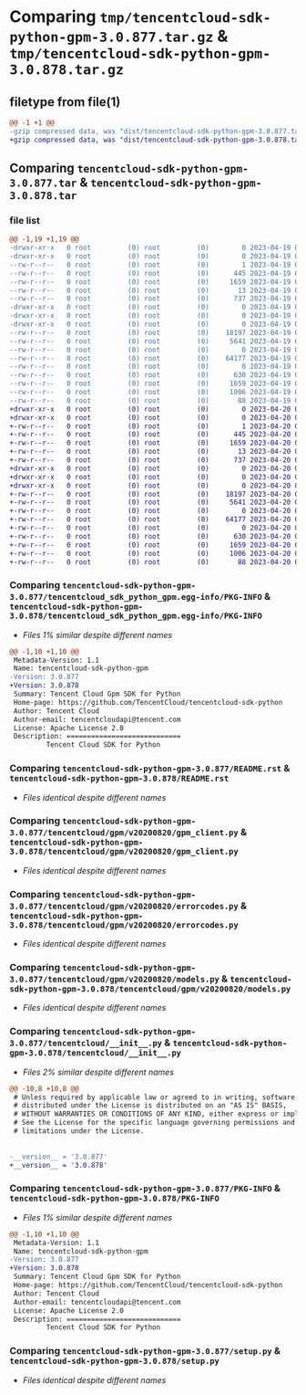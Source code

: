 # Comparing `tmp/tencentcloud-sdk-python-gpm-3.0.877.tar.gz` & `tmp/tencentcloud-sdk-python-gpm-3.0.878.tar.gz`

## filetype from file(1)

```diff
@@ -1 +1 @@
-gzip compressed data, was "dist/tencentcloud-sdk-python-gpm-3.0.877.tar", last modified: Wed Apr 19 09:17:43 2023, max compression
+gzip compressed data, was "dist/tencentcloud-sdk-python-gpm-3.0.878.tar", last modified: Thu Apr 20 00:33:13 2023, max compression
```

## Comparing `tencentcloud-sdk-python-gpm-3.0.877.tar` & `tencentcloud-sdk-python-gpm-3.0.878.tar`

### file list

```diff
@@ -1,19 +1,19 @@
-drwxr-xr-x   0 root         (0) root         (0)        0 2023-04-19 09:17:43.000000 tencentcloud-sdk-python-gpm-3.0.877/
-drwxr-xr-x   0 root         (0) root         (0)        0 2023-04-19 09:17:43.000000 tencentcloud-sdk-python-gpm-3.0.877/tencentcloud_sdk_python_gpm.egg-info/
--rw-r--r--   0 root         (0) root         (0)        1 2023-04-19 09:17:43.000000 tencentcloud-sdk-python-gpm-3.0.877/tencentcloud_sdk_python_gpm.egg-info/dependency_links.txt
--rw-r--r--   0 root         (0) root         (0)      445 2023-04-19 09:17:43.000000 tencentcloud-sdk-python-gpm-3.0.877/tencentcloud_sdk_python_gpm.egg-info/SOURCES.txt
--rw-r--r--   0 root         (0) root         (0)     1659 2023-04-19 09:17:43.000000 tencentcloud-sdk-python-gpm-3.0.877/tencentcloud_sdk_python_gpm.egg-info/PKG-INFO
--rw-r--r--   0 root         (0) root         (0)       13 2023-04-19 09:17:43.000000 tencentcloud-sdk-python-gpm-3.0.877/tencentcloud_sdk_python_gpm.egg-info/top_level.txt
--rw-r--r--   0 root         (0) root         (0)      737 2023-04-19 09:17:43.000000 tencentcloud-sdk-python-gpm-3.0.877/README.rst
-drwxr-xr-x   0 root         (0) root         (0)        0 2023-04-19 09:17:43.000000 tencentcloud-sdk-python-gpm-3.0.877/tencentcloud/
-drwxr-xr-x   0 root         (0) root         (0)        0 2023-04-19 09:17:43.000000 tencentcloud-sdk-python-gpm-3.0.877/tencentcloud/gpm/
-drwxr-xr-x   0 root         (0) root         (0)        0 2023-04-19 09:17:43.000000 tencentcloud-sdk-python-gpm-3.0.877/tencentcloud/gpm/v20200820/
--rw-r--r--   0 root         (0) root         (0)    18197 2023-04-19 09:17:43.000000 tencentcloud-sdk-python-gpm-3.0.877/tencentcloud/gpm/v20200820/gpm_client.py
--rw-r--r--   0 root         (0) root         (0)     5641 2023-04-19 09:17:43.000000 tencentcloud-sdk-python-gpm-3.0.877/tencentcloud/gpm/v20200820/errorcodes.py
--rw-r--r--   0 root         (0) root         (0)        0 2023-04-19 09:17:43.000000 tencentcloud-sdk-python-gpm-3.0.877/tencentcloud/gpm/v20200820/__init__.py
--rw-r--r--   0 root         (0) root         (0)    64177 2023-04-19 09:17:43.000000 tencentcloud-sdk-python-gpm-3.0.877/tencentcloud/gpm/v20200820/models.py
--rw-r--r--   0 root         (0) root         (0)        0 2023-04-19 09:17:43.000000 tencentcloud-sdk-python-gpm-3.0.877/tencentcloud/gpm/__init__.py
--rw-r--r--   0 root         (0) root         (0)      630 2023-04-19 09:17:43.000000 tencentcloud-sdk-python-gpm-3.0.877/tencentcloud/__init__.py
--rw-r--r--   0 root         (0) root         (0)     1659 2023-04-19 09:17:43.000000 tencentcloud-sdk-python-gpm-3.0.877/PKG-INFO
--rw-r--r--   0 root         (0) root         (0)     1006 2023-04-19 09:17:43.000000 tencentcloud-sdk-python-gpm-3.0.877/setup.py
--rw-r--r--   0 root         (0) root         (0)       88 2023-04-19 09:17:43.000000 tencentcloud-sdk-python-gpm-3.0.877/setup.cfg
+drwxr-xr-x   0 root         (0) root         (0)        0 2023-04-20 00:33:13.000000 tencentcloud-sdk-python-gpm-3.0.878/
+drwxr-xr-x   0 root         (0) root         (0)        0 2023-04-20 00:33:13.000000 tencentcloud-sdk-python-gpm-3.0.878/tencentcloud_sdk_python_gpm.egg-info/
+-rw-r--r--   0 root         (0) root         (0)        1 2023-04-20 00:33:13.000000 tencentcloud-sdk-python-gpm-3.0.878/tencentcloud_sdk_python_gpm.egg-info/dependency_links.txt
+-rw-r--r--   0 root         (0) root         (0)      445 2023-04-20 00:33:13.000000 tencentcloud-sdk-python-gpm-3.0.878/tencentcloud_sdk_python_gpm.egg-info/SOURCES.txt
+-rw-r--r--   0 root         (0) root         (0)     1659 2023-04-20 00:33:13.000000 tencentcloud-sdk-python-gpm-3.0.878/tencentcloud_sdk_python_gpm.egg-info/PKG-INFO
+-rw-r--r--   0 root         (0) root         (0)       13 2023-04-20 00:33:13.000000 tencentcloud-sdk-python-gpm-3.0.878/tencentcloud_sdk_python_gpm.egg-info/top_level.txt
+-rw-r--r--   0 root         (0) root         (0)      737 2023-04-20 00:33:13.000000 tencentcloud-sdk-python-gpm-3.0.878/README.rst
+drwxr-xr-x   0 root         (0) root         (0)        0 2023-04-20 00:33:13.000000 tencentcloud-sdk-python-gpm-3.0.878/tencentcloud/
+drwxr-xr-x   0 root         (0) root         (0)        0 2023-04-20 00:33:13.000000 tencentcloud-sdk-python-gpm-3.0.878/tencentcloud/gpm/
+drwxr-xr-x   0 root         (0) root         (0)        0 2023-04-20 00:33:13.000000 tencentcloud-sdk-python-gpm-3.0.878/tencentcloud/gpm/v20200820/
+-rw-r--r--   0 root         (0) root         (0)    18197 2023-04-20 00:33:13.000000 tencentcloud-sdk-python-gpm-3.0.878/tencentcloud/gpm/v20200820/gpm_client.py
+-rw-r--r--   0 root         (0) root         (0)     5641 2023-04-20 00:33:13.000000 tencentcloud-sdk-python-gpm-3.0.878/tencentcloud/gpm/v20200820/errorcodes.py
+-rw-r--r--   0 root         (0) root         (0)        0 2023-04-20 00:33:13.000000 tencentcloud-sdk-python-gpm-3.0.878/tencentcloud/gpm/v20200820/__init__.py
+-rw-r--r--   0 root         (0) root         (0)    64177 2023-04-20 00:33:13.000000 tencentcloud-sdk-python-gpm-3.0.878/tencentcloud/gpm/v20200820/models.py
+-rw-r--r--   0 root         (0) root         (0)        0 2023-04-20 00:33:13.000000 tencentcloud-sdk-python-gpm-3.0.878/tencentcloud/gpm/__init__.py
+-rw-r--r--   0 root         (0) root         (0)      630 2023-04-20 00:33:13.000000 tencentcloud-sdk-python-gpm-3.0.878/tencentcloud/__init__.py
+-rw-r--r--   0 root         (0) root         (0)     1659 2023-04-20 00:33:13.000000 tencentcloud-sdk-python-gpm-3.0.878/PKG-INFO
+-rw-r--r--   0 root         (0) root         (0)     1006 2023-04-20 00:33:13.000000 tencentcloud-sdk-python-gpm-3.0.878/setup.py
+-rw-r--r--   0 root         (0) root         (0)       88 2023-04-20 00:33:13.000000 tencentcloud-sdk-python-gpm-3.0.878/setup.cfg
```

### Comparing `tencentcloud-sdk-python-gpm-3.0.877/tencentcloud_sdk_python_gpm.egg-info/PKG-INFO` & `tencentcloud-sdk-python-gpm-3.0.878/tencentcloud_sdk_python_gpm.egg-info/PKG-INFO`

 * *Files 1% similar despite different names*

```diff
@@ -1,10 +1,10 @@
 Metadata-Version: 1.1
 Name: tencentcloud-sdk-python-gpm
-Version: 3.0.877
+Version: 3.0.878
 Summary: Tencent Cloud Gpm SDK for Python
 Home-page: https://github.com/TencentCloud/tencentcloud-sdk-python
 Author: Tencent Cloud
 Author-email: tencentcloudapi@tencent.com
 License: Apache License 2.0
 Description: ============================
         Tencent Cloud SDK for Python
```

### Comparing `tencentcloud-sdk-python-gpm-3.0.877/README.rst` & `tencentcloud-sdk-python-gpm-3.0.878/README.rst`

 * *Files identical despite different names*

### Comparing `tencentcloud-sdk-python-gpm-3.0.877/tencentcloud/gpm/v20200820/gpm_client.py` & `tencentcloud-sdk-python-gpm-3.0.878/tencentcloud/gpm/v20200820/gpm_client.py`

 * *Files identical despite different names*

### Comparing `tencentcloud-sdk-python-gpm-3.0.877/tencentcloud/gpm/v20200820/errorcodes.py` & `tencentcloud-sdk-python-gpm-3.0.878/tencentcloud/gpm/v20200820/errorcodes.py`

 * *Files identical despite different names*

### Comparing `tencentcloud-sdk-python-gpm-3.0.877/tencentcloud/gpm/v20200820/models.py` & `tencentcloud-sdk-python-gpm-3.0.878/tencentcloud/gpm/v20200820/models.py`

 * *Files identical despite different names*

### Comparing `tencentcloud-sdk-python-gpm-3.0.877/tencentcloud/__init__.py` & `tencentcloud-sdk-python-gpm-3.0.878/tencentcloud/__init__.py`

 * *Files 2% similar despite different names*

```diff
@@ -10,8 +10,8 @@
 # Unless required by applicable law or agreed to in writing, software
 # distributed under the License is distributed on an "AS IS" BASIS,
 # WITHOUT WARRANTIES OR CONDITIONS OF ANY KIND, either express or implied.
 # See the License for the specific language governing permissions and
 # limitations under the License.
 
 
-__version__ = '3.0.877'
+__version__ = '3.0.878'
```

### Comparing `tencentcloud-sdk-python-gpm-3.0.877/PKG-INFO` & `tencentcloud-sdk-python-gpm-3.0.878/PKG-INFO`

 * *Files 1% similar despite different names*

```diff
@@ -1,10 +1,10 @@
 Metadata-Version: 1.1
 Name: tencentcloud-sdk-python-gpm
-Version: 3.0.877
+Version: 3.0.878
 Summary: Tencent Cloud Gpm SDK for Python
 Home-page: https://github.com/TencentCloud/tencentcloud-sdk-python
 Author: Tencent Cloud
 Author-email: tencentcloudapi@tencent.com
 License: Apache License 2.0
 Description: ============================
         Tencent Cloud SDK for Python
```

### Comparing `tencentcloud-sdk-python-gpm-3.0.877/setup.py` & `tencentcloud-sdk-python-gpm-3.0.878/setup.py`

 * *Files identical despite different names*

